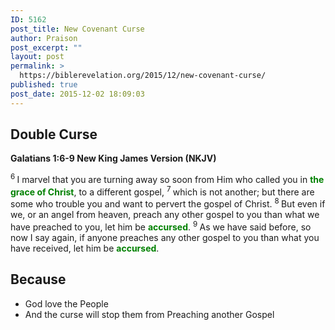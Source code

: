 ```yaml
---
ID: 5162
post_title: New Covenant Curse
author: Praison
post_excerpt: ""
layout: post
permalink: >
  https://biblerevelation.org/2015/12/new-covenant-curse/
published: true
post_date: 2015-12-02 18:09:03
---
```

<h2 class="passage-display"><strong>Double Curse</strong></h2>
<strong><span class="passage-display-bcv">Galatians 1:6-9
</span><span class="passage-display-version">New King James Version (NKJV)</span></strong>

<span class="text Gal-1-6"><sup class="versenum">6 </sup>I marvel that you are turning away so soon from Him who called you in <span style="color: #008000;"><strong>the grace of Christ</strong></span>, to a different gospel, </span><span id="en-NKJV-29065" class="text Gal-1-7"><sup class="versenum">7 </sup>which is not another; but there are some who trouble you and want to pervert the gospel of Christ. </span><span id="en-NKJV-29066" class="text Gal-1-8"><sup class="versenum">8 </sup>But even if we, or an angel from heaven, preach any other gospel to you than what we have preached to you, let him be <span style="color: #008000;"><strong>accursed</strong></span>. </span><span id="en-NKJV-29067" class="text Gal-1-9"><sup class="versenum">9 </sup>As we have said before, so now I say again, if anyone preaches any other gospel to you than what you have received, let him be <span style="color: #008000;"><strong>accursed</strong></span>.</span>
<h2><strong>Because</strong></h2>
<ul>
	<li>God love the People</li>
	<li>And the curse will stop them from Preaching another Gospel</li>
</ul>